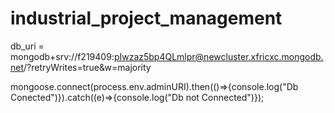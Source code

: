 # industrial_project_management
db_uri = mongodb+srv://f219409:pIwzaz5bp4QLmlpr@newcluster.xfricxc.mongodb.net/?retryWrites=true&w=majority

mongoose.connect(process.env.adminURI).then(()=>{console.log("Db Conected")}).catch((e)=>{console.log("Db  not Connected")});

